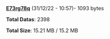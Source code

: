 [**E73rg78q**](/data/E73rg78q.txt) (31/12/22 - 10:57)- 1093 bytes

**Total Datas**: 2398

**Total Size**: 15.21 MB / 15.2 MB